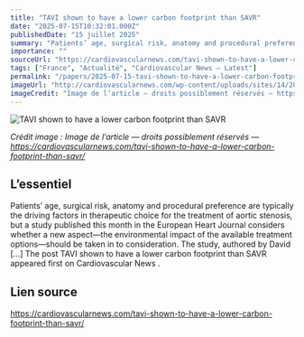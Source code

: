 ```yaml
---
title: "TAVI shown to have a lower carbon footprint than SAVR"
date: "2025-07-15T10:32:01.000Z"
publishedDate: "15 juillet 2025"
summary: "Patients’ age, surgical risk, anatomy and procedural preference are typically the driving factors in therapeutic choice for the treatment of aortic stenosis, but a study published this month in the European Heart Journal considers whether a new aspect—the environmental impact of the available treatment options—should be taken in to consideration. The study, authored by David [&#8230;] The post TAVI shown to have a lower carbon footprint than SAVR appeared first on Cardiovascular News ."
importance: ""
sourceUrl: "https://cardiovascularnews.com/tavi-shown-to-have-a-lower-carbon-footprint-than-savr/"
tags: ["France", "Actualité", "Cardiovascular News — Latest"]
permalink: "/papers/2025-07-15-tavi-shown-to-have-a-lower-carbon-footprint-than-savr"
imageUrl: "http://cardiovascularnews.com/wp-content/uploads/sites/14/2020/08/Medical-students-1024x768-1.jpeg"
imageCredit: "Image de l’article — droits possiblement réservés — https://cardiovascularnews.com/tavi-shown-to-have-a-lower-carbon-footprint-than-savr/"
---
```


![TAVI shown to have a lower carbon footprint than SAVR](http://cardiovascularnews.com/wp-content/uploads/sites/14/2020/08/Medical-students-1024x768-1.jpeg)

*Crédit image : Image de l’article — droits possiblement réservés — https://cardiovascularnews.com/tavi-shown-to-have-a-lower-carbon-footprint-than-savr/*

## L’essentiel

Patients’ age, surgical risk, anatomy and procedural preference are typically the driving factors in therapeutic choice for the treatment of aortic stenosis, but a study published this month in the European Heart Journal considers whether a new aspect—the environmental impact of the available treatment options—should be taken in to consideration. The study, authored by David [&#8230;] The post TAVI shown to have a lower carbon footprint than SAVR appeared first on Cardiovascular News .

## Lien source

https://cardiovascularnews.com/tavi-shown-to-have-a-lower-carbon-footprint-than-savr/
